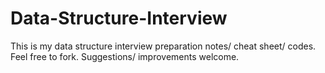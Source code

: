 # Data-Structure-Interview
This is my data structure interview preparation notes/ cheat sheet/ codes. Feel free to fork. Suggestions/ improvements welcome.
